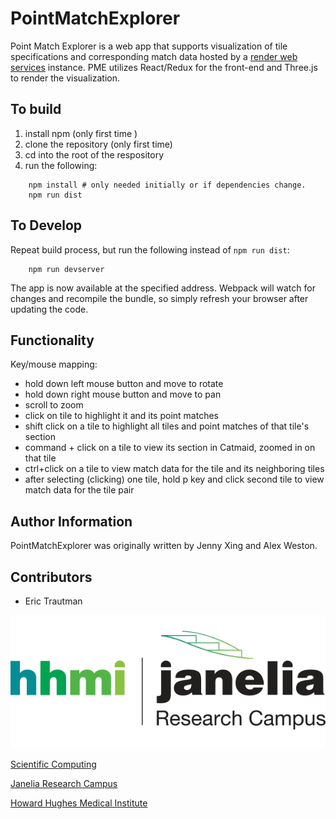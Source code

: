 # PointMatchExplorer
Point Match Explorer is a web app that supports visualization of tile specifications and corresponding 
match data hosted by a [render web services](https://github.com/saalfeldlab/render) instance. 
PME utilizes React/Redux for the front-end and  Three.js to render the visualization. 

To build
---------

1. install npm (only first time )
2. clone the repository (only first time)
3. cd into the root of the respository
4. run the following:

```
    npm install # only needed initially or if dependencies change.
    npm run dist
```

To Develop
----------
Repeat build process, but run the following instead of ```npm run dist```:

```
    npm run devserver
```

The app is now available at the specified address. Webpack will watch for changes
and recompile the bundle, so simply refresh your browser after updating the code.

Functionality
--------------

Key/mouse mapping:

- hold down left mouse button and move to rotate
- hold down right mouse button and move to pan
- scroll to zoom
- click on tile to highlight it and its point matches
- shift click on a tile to highlight all tiles and point matches of that tile's section
- command + click on a tile to view its section in Catmaid, zoomed in on that tile
- ctrl+click on a tile to view match data for the tile and its neighboring tiles
- after selecting (clicking) one tile, hold p key and click second tile to view match data for the tile pair

## Author Information
PointMatchExplorer was originally written by Jenny Xing and Alex Weston.

## Contributors
- Eric Trautman

[![Janelia Research Campus](images/hhmi_janelia_transparentbkgrnd.png)](http://www.janelia.org)

[Scientific Computing](http://www.janelia.org/research-resources/computing-resources)

[Janelia Research Campus](http://www.janelia.org)

[Howard Hughes Medical Institute](http://www.hhmi.org)  
